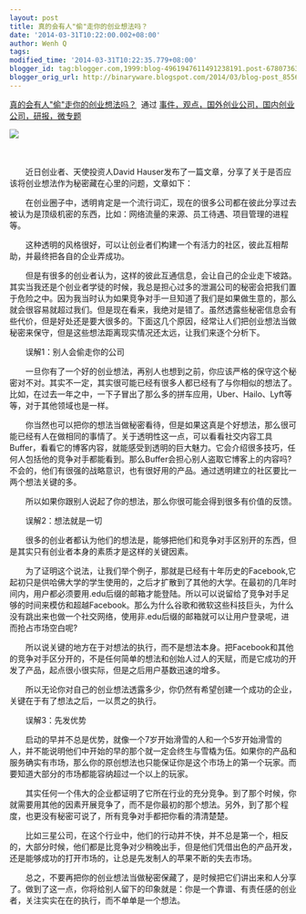 ```yaml
---
layout: post
title: 真的会有人"偷"走你的创业想法吗？
date: '2014-03-31T10:22:00.002+08:00'
author: Wenh Q
tags:
modified_time: '2014-03-31T10:22:35.779+08:00'
blogger_id: tag:blogger.com,1999:blog-4961947611491238191.post-6780736345517271700
blogger_orig_url: http://binaryware.blogspot.com/2014/03/blog-post_8556.html
---
```


[真的会有人"偷"走你的创业想法吗？](http://www.kuailiyu.com/article/9072.html)  通过
[事件，观点，国外创业公司，国内创业公司，研报，微专题](http://www.kuailiyu.com/)


![](https://images-blogger-opensocial.googleusercontent.com/gadgets/proxy?url=http%3A%2F%2Fwww.kuailiyu.com%2Fuploadfile%2F2014%2F0329%2F20140329025912740.jpg&container=blogger&gadget=a&rewriteMime=image%2F*)

　

　　近日创业者、天使投资人David
Hauser发布了一篇文章，分享了关于是否应该将创业想法作为秘密藏在心里的问题，文章如下：

　　在创业圈子中，透明肯定是一个流行词汇，现在的很多公司都在彼此分享过去被认为是顶级机密的东西，比如：网络流量的来源、员工待遇、项目管理的进程等。

　　这种透明的风格很好，可以让创业者们构建一个有活力的社区，彼此互相帮助，并最终把各自的企业弄成功。

　　但是有很多的创业者认为，这样的彼此互通信息，会让自己的企业走下坡路。其实当我还是个创业者学徒的时候，我总是担心过多的泄漏公司的秘密会把我们置于危险之中。因为我当时认为如果竞争对手一旦知道了我们是如果做生意的，那么就会很容易就超过我们。但是现在看来，我绝对是错了。虽然透露些秘密信息会有些代价，但是好处还是要大很多的。下面这几个原因，经常让人们把创业想法当做秘密来保守，但是这些想法距离现实情况还太远，让我们来逐个分析下。

　　误解1：别人会偷走你的公司

　　一旦你有了一个好的创业想法，再别人也想到之前，你应该严格的保守这个秘密对不对。其实不一定，其实很可能已经有很多人都已经有了与你相似的想法了。比如，在过去一年之中，一下子冒出了那么多的拼车应用，Uber、Hailo、Lyft等等，对于其他领域也是一样。

　　你当然也可以把你的想法当做秘密看待，但是如果这真是个好想法，那么很可能已经有人在做相同的事情了。关于透明性这一点，可以看看社交内容工具Buffer，看看它的博客内容，就能感受到透明的巨大魅力。它会介绍很多技巧，任何人包括他的竞争对手都能看到。那么Buffer会担心别人盗取它博客上的内容吗?不会的，他们有很强的战略意识，也有很好用的产品。通过透明建立的社区要比一两个想法关键的多。

　　所以如果你跟别人说起了你的想法，那么你很可能会得到很多有价值的反馈。

　　误解2：想法就是一切

　　很多的创业者都认为他们的想法是，能够把他们和竞争对手区别开的东西，但是其实只有创业者本身的素质才是这样的关键因素。

　　为了证明这个说法，让我们举个例子，那就是已经有十年历史的Facebook,它起初只是供哈佛大学的学生使用的，之后才扩散到了其他的大学。在最初的几年时间内，用户都必须要用.edu后缀的邮箱才能登陆。所以可以说留给了竞争对手足够的时间来模仿和超越Facebook。那么为什么谷歌和微软这些科技巨头，为什么没有跳出来也做一个社交网络，使用非.edu后缀的邮箱就可以让用户登录呢，进而抢占市场空白呢?

　　所以说关键的地方在于对想法的执行，而不是想法本身。把Facebook和其他的竞争对手区分开的，不是任何简单的想法和创始人过人的天赋，而是它成功的开发了产品，起点很小很实际，但是之后用户基数迅速的增多。

　　所以无论你对自己的创业想法透露多少，你仍然有希望创建一个成功的企业，关键在于有了想法之后，一以贯之的执行。

　　误解3：先发优势

　　启动的早并不总是优势，就像一个7岁开始滑雪的人和一个5岁开始滑雪的人，并不能说明他们中开始的早的那个就一定会终生与雪橇为伍。如果你的产品和服务确实有市场，那么你的原创想法也只能保证你是这个市场上的第一个玩家。而要知道大部分的市场都能容纳超过一个以上的玩家。

　　其实任何一个伟大的企业都证明了它所在行业的充分竞争。到了那个时候，你就需要用其他的因素开展竞争了，而不是你最初的那个想法。另外，到了那个程度，也更没有秘密可说了，所有竞争对手都把你看的清清楚楚。

　　比如三星公司，在这个行业中，他们的行动并不快，并不总是第一个，相反的，大部分时候，他们都是比竞争对少稍晚出手，但是他们凭借出色的产品开发，还是能够成功的打开市场的，让总是先发制人的苹果不断的失去市场。

　　总之，不要再把你的创业想法当做秘密保藏了，是时候把它们讲出来和人分享了。做到了这一点，你将给别人留下的印象就是：你是一个靠谱、有责任感的创业者，关注实实在在的执行，而不单单是一个想法。
